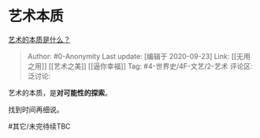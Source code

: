 # 艺术本质
[艺术的本质是什么？](https://www.zhihu.com/question/19581528/answer/1487922262)

> Author: #0-Anonymity
> Last update: [编辑于 2020-09-23]
> Link: [[无用之用]] [[艺术之美]] [[逼你幸福]]
> Tag: #4-世界史/4F-文艺/2-艺术
> 评论区:
> 泛讨论:

艺术的本质，是**对可能性的探索**。

找到时间再细说。

#其它/未完待续TBC
